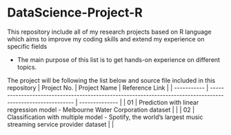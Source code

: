 # DataScience-Project-R
This repository include all of my research projects based on R language which aims to improve my coding skills and extend my experience on specific fields
- The main purpose of this list is to get hands-on experience on different topics.

The project will be following the list below and source file included in this repository
| Project No. | Project Name                                                                                                | Reference Link |
| ----------- | ----------------------------------------------------------------------------------------------------------- | -------------- |
| 01          | Prediction with linear regression model - Melbourne Water Corporation dataset                               |                |
| 02          | Classification with multiple model - Spotify, the world’s largest music streaming service provider dataset  |                |
